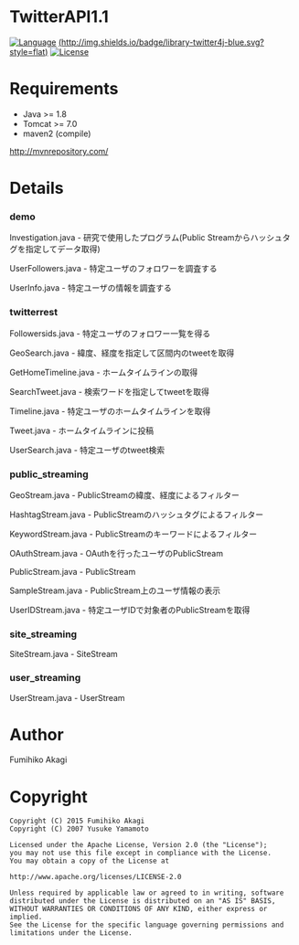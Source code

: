 # TwitterAPI1.1
[![Language](http://img.shields.io/badge/language-java-orange.svg?style=flat)](http://www.oracle.com/technetwork/java/javase/downloads/index.html)
[(http://img.shields.io/badge/library-twitter4j-blue.svg?style=flat)](http://twitter4j.org/ja/index.html)
[![License](http://img.shields.io/badge/license-apache2.0-lightgrey.svg?style=flat)](http://www.apache.org/licenses/LICENSE-2.0)

# Requirements
* Java >= 1.8
* Tomcat >= 7.0
* maven2 (compile)

http://mvnrepository.com/

# Details

### demo
Investigation.java - 研究で使用したプログラム(Public Streamからハッシュタグを指定してデータ取得)

UserFollowers.java - 特定ユーザのフォロワーを調査する

UserInfo.java - 特定ユーザの情報を調査する

### twitterrest
Followersids.java - 特定ユーザのフォロワー一覧を得る

GeoSearch.java - 緯度、経度を指定して区間内のtweetを取得

GetHomeTimeline.java - ホームタイムラインの取得

SearchTweet.java - 検索ワードを指定してtweetを取得

Timeline.java - 特定ユーザのホームタイムラインを取得

Tweet.java - ホームタイムラインに投稿

UserSearch.java - 特定ユーザのtweet検索

### public_streaming
GeoStream.java - PublicStreamの緯度、経度によるフィルター

HashtagStream.java - PublicStreamのハッシュタグによるフィルター

KeywordStream.java - PublicStreamのキーワードによるフィルター

OAuthStream.java - OAuthを行ったユーザのPublicStream

PublicStream.java - PublicStream

SampleStream.java - PublicStream上のユーザ情報の表示

UserIDStream.java - 特定ユーザIDで対象者のPublicStreamを取得

### site_streaming
SiteStream.java - SiteStream

### user_streaming
UserStream.java - UserStream






# Author
Fumihiko Akagi

# Copyright
    Copyright (C) 2015 Fumihiko Akagi
    Copyright (C) 2007 Yusuke Yamamoto
    
    Licensed under the Apache License, Version 2.0 (the "License");
    you may not use this file except in compliance with the License.
    You may obtain a copy of the License at

    http://www.apache.org/licenses/LICENSE-2.0
    
    Unless required by applicable law or agreed to in writing, software
    distributed under the License is distributed on an "AS IS" BASIS,
    WITHOUT WARRANTIES OR CONDITIONS OF ANY KIND, either express or implied.
    See the License for the specific language governing permissions and
    limitations under the License.

